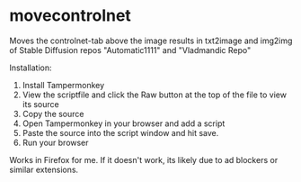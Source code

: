 # movecontrolnet
Moves the controlnet-tab above the image results in txt2image and img2img of Stable Diffusion repos "Automatic1111" and "Vladmandic Repo"

Installation:
1. Install Tampermonkey
2. View the scriptfile and click the Raw button at the top of the file to view its source
3. Copy the source
4. Open Tampermonkey in your browser and add a script
5. Paste the source into the script window and hit save.
6. Run your browser

Works in Firefox for me. If it doesn't work, its likely due to ad blockers or similar extensions.
